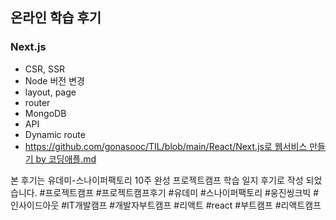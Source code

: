 ## 온라인 학습 후기

### Next.js

- CSR, SSR
- Node 버전 변경
- layout, page
- router
- MongoDB
- API
- Dynamic route
- [https://github.com/gonasooc/TIL/blob/main/React/Next.js로 웹서비스 만들기 by 코딩애플.md](https://github.com/gonasooc/TIL/blob/main/React/Next.js%EB%A1%9C%20%EC%9B%B9%EC%84%9C%EB%B9%84%EC%8A%A4%20%EB%A7%8C%EB%93%A4%EA%B8%B0%20by%20%EC%BD%94%EB%94%A9%EC%95%A0%ED%94%8C.md)


본 후기는 유데미-스나이퍼팩토리 10주 완성 프로젝트캠프 학습 일지 후기로 작성 되었습니다.
#프로젝트캠프 #프로젝트캠프후기 #유데미 #스나이퍼팩토리 #웅진씽크빅 #인사이드아웃 #IT개발캠프 #개발자부트캠프 #리액트 #react #부트캠프 #리액트캠프